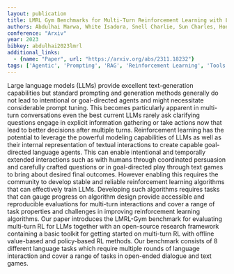 ```yaml
---
layout: publication
title: LMRL Gym Benchmarks for Multi-Turn Reinforcement Learning with Language Models
authors: Abdulhai Marwa, White Isadora, Snell Charlie, Sun Charles, Hong Joey, Zhai Yuexiang, Xu Kelvin, Levine Sergey
conference: "Arxiv"
year: 2023
bibkey: abdulhai2023lmrl
additional_links:
  - {name: "Paper", url: "https://arxiv.org/abs/2311.18232"}
tags: ['Agentic', 'Prompting', 'RAG', 'Reinforcement Learning', 'Tools']
---
```

Large language models (LLMs) provide excellent text-generation capabilities but standard prompting and generation methods generally do not lead to intentional or goal-directed agents and might necessitate considerable prompt tuning. This becomes particularly apparent in multi-turn conversations even the best current LLMs rarely ask clarifying questions engage in explicit information gathering or take actions now that lead to better decisions after multiple turns. Reinforcement learning has the potential to leverage the powerful modeling capabilities of LLMs as well as their internal representation of textual interactions to create capable goal-directed language agents. This can enable intentional and temporally extended interactions such as with humans through coordinated persuasion and carefully crafted questions or in goal-directed play through text games to bring about desired final outcomes. However enabling this requires the community to develop stable and reliable reinforcement learning algorithms that can effectively train LLMs. Developing such algorithms requires tasks that can gauge progress on algorithm design provide accessible and reproducible evaluations for multi-turn interactions and cover a range of task properties and challenges in improving reinforcement learning algorithms. Our paper introduces the LMRL-Gym benchmark for evaluating multi-turn RL for LLMs together with an open-source research framework containing a basic toolkit for getting started on multi-turn RL with offline value-based and policy-based RL methods. Our benchmark consists of 8 different language tasks which require multiple rounds of language interaction and cover a range of tasks in open-ended dialogue and text games.
